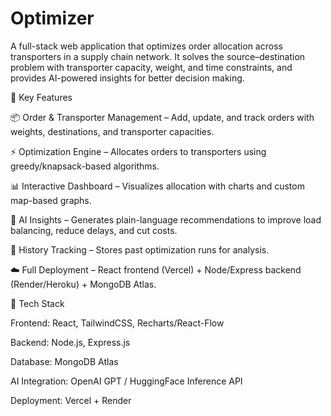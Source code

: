 # Optimizer
A full-stack web application that optimizes order allocation across transporters in a supply chain network. It solves the source–destination problem with transporter capacity, weight, and time constraints, and provides AI-powered insights for better decision making.

🔹 Key Features

📦 Order & Transporter Management – Add, update, and track orders with weights, destinations, and transporter capacities.

⚡ Optimization Engine – Allocates orders to transporters using greedy/knapsack-based algorithms.

📊 Interactive Dashboard – Visualizes allocation with charts and custom map-based graphs.

🤖 AI Insights – Generates plain-language recommendations to improve load balancing, reduce delays, and cut costs.

📜 History Tracking – Stores past optimization runs for analysis.

☁️ Full Deployment – React frontend (Vercel) + Node/Express backend (Render/Heroku) + MongoDB Atlas.

🔹 Tech Stack

Frontend: React, TailwindCSS, Recharts/React-Flow

Backend: Node.js, Express.js

Database: MongoDB Atlas

AI Integration: OpenAI GPT / HuggingFace Inference API

Deployment: Vercel + Render
